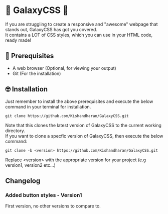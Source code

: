 # 🌌 GalaxyCSS 🌌                                                                                                    
If you are struggling to create a responsive and "awesome" webpage that stands out, GalaxyCSS has got you covered.                                                                                                                                           
It contains a LOT of CSS styles, which you can use in your HTML code, ready made!                                                                                                                                                                                                                 
## 🔎 Prerequisites                                                                                
- A web browser (Optional, for viewing your output)                                                                                
- Git (For the installation)                                                                                
                                                                                
## 🤓 Installation                                                                                   
Just remember to install the above prerequisites and execute the below command in your terminal for installation.                                                                                                       
```                                                                                
git clone https://github.com/Kishandharan/GalaxyCSS.git                                                                                
```                                                                                
Note that this clones the latest version of GalaxyCSS to the current working directory.                                                                                                               
If you want to clone a specfic version of GalaxyCSS, then execute the below command:                                                            
                                                            
```                                                            
git clone -b <version> https://github.com/Kishandharan/GalaxyCSS.git                                                            
```                                                            
Replace &lt;version&gt; with the appropriate version for your project (e.g version1, version2 etc...)                                                            
                    
                    
## Changelog                    
### Added button styles - Version1    
First version, no other versions to compare to.


